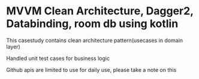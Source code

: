 # MVVM Clean Architecture, Dagger2, Databinding, room db using kotlin

This casestudy contains clean architecture pattern(usecases in domain layer)

Handled unit test cases for business logic

Github apis are limited to use for daily use, please take a note on this

